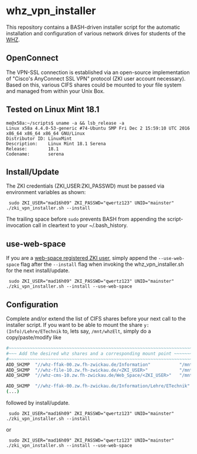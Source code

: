 # whz_vpn_installer #
This repository contains a BASH-driven installer script for the automatic installation and configuration of various network drives for students of the [WHZ](https://www.fh-zwickau.de/).

## OpenConnect ##
The VPN-SSL connection is established via an open-source implementation of "Cisco's AnyConnect SSL VPN" protocol (ZKI user account necessary). Based on this, various CIFS shares could be mounted to your file system and managed from within your Unix Box.

## Tested on Linux Mint 18.1 ##
```
me@x58a:~/scripts$ uname -a && lsb_release -a
Linux x58a 4.4.0-53-generic #74-Ubuntu SMP Fri Dec 2 15:59:10 UTC 2016 x86_64 x86_64 x86_64 GNU/Linux
Distributor ID: LinuxMint
Description:    Linux Mint 18.1 Serena
Release:        18.1
Codename:       serena
```

## Install/Update ##
The ZKI credentials (ZKI_USER:ZKI_PASSWD) must be passed via environment variables as shown: 
```
 sudo ZKI_USER="mad16h09" ZKI_PASSWD="qwertz123" UNID="mainster" ./zki_vpn_installer.sh --install
```
The trailing space before ``` sudo ``` prevents BASH from appending the script-invocation call in cleartext to your ~/.bash_history.

## use-web-space ##
If you are a [web-space registered ZKI user](https://www.fh-zwickau.de/zki/nutzerservice/webspace-freischalten/), simply append the ```--use-web-space``` flag after the ```--install``` flag when invoking the whz_vpn_installer.sh for the next install/update. 
```
 sudo ZKI_USER="mad16h09" ZKI_PASSWD="qwertz123" UNID="mainster" ./zki_vpn_installer.sh --install --use-web-space
```

## Configuration ##
Complete and/or extend the list of CIFS shares before your next call to the installer script. 
If you want to be able to mount the share ```y:(Info)/Lehre/ETechnik``` to, lets say, ```/mnt/whzElt```, simply do a copy/paste/modify like

```bash
#~~~~~~~~~~~~~~~~~~~~~~~~~~~~~~~~~~~~~~~~~~~~~~~~~~~~~~~~~~~~~~~~~~~~~~~~~~~~~~
#~~~ Add the desired whz shares and a corresponding mount point ~~~~~~~~~~~~~~~
#~~~~~~~~~~~~~~~~~~~~~~~~~~~~~~~~~~~~~~~~~~~~~~~~~~~~~~~~~~~~~~~~~~~~~~~~~~~~~~
ADD_SH2MP  "//whz-ffak-00.zw.fh-zwickau.de/Information"           "/mnt/whzInfo"
ADD_SH2MP  "//whz-file-10.zw.fh-zwickau.de/<ZKI_USER>"            "/mnt/whzHome"
ADD_SH2MP  "//whz-cms-10.zw.fh-zwickau.de/Web_Space/<ZKI_USER>"   "/mnt/whzWeb"

ADD_SH2MP  "//whz-ffak-00.zw.fh-zwickau.de/Information/Lehre/ETechnik"  "/mnt/whzElt"
(...)
```
followed by 
install/update. 

```
 sudo ZKI_USER="mad16h09" ZKI_PASSWD="qwertz123" UNID="mainster" ./zki_vpn_installer.sh --install
```
or  
```
 sudo ZKI_USER="mad16h09" ZKI_PASSWD="qwertz123" UNID="mainster" ./zki_vpn_installer.sh --install --use-web-space
```
